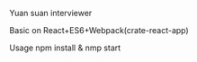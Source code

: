
Yuan suan interviewer

Basic on React+ES6+Webpack(crate-react-app)

Usage
npm install  & nmp start

